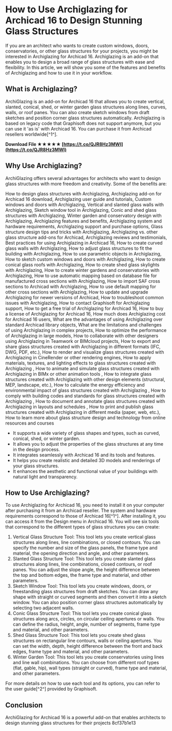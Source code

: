 # How to Use Archiglazing for Archicad 16 to Design Stunning Glass Structures
 
If you are an architect who wants to create custom windows, doors, conservatories, or other glass structures for your projects, you might be interested in Archiglazing for Archicad 16. Archiglazing is an add-on that enables you to design a broad range of glass structures with ease and flexibility. In this article, we will show you some of the features and benefits of Archiglazing and how to use it in your workflow.
 
## What is Archiglazing?
 
ArchiGlazing is an add-on for Archicad 16 that allows you to create vertical, slanted, conical, shed, or winter garden glass structures along lines, curves, walls, or roof panes. You can also create sketch windows from draft sketches and position corner glass structures automatically. Archiglazing is based on legacy code that Graphisoft does not support anymore, but you can use it 'as is' with Archicad 16. You can purchase it from Archicad resellers worldwide[^1^].
 
**Download File ★★★★★ [https://t.co/QJR8Hz3MWl](https://t.co/QJR8Hz3MWl)**


 
## Why Use Archiglazing?
 
ArchiGlazing offers several advantages for architects who want to design glass structures with more freedom and creativity. Some of the benefits are:
 
How to design glass structures with Archiglazing,  Archiglazing add-on for Archicad 16 download,  Archiglazing user guide and tutorials,  Custom windows and doors with Archiglazing,  Vertical and slanted glass walls with Archiglazing,  Sketch window tool in Archiglazing,  Conic and shed glass structures with Archiglazing,  Winter garden and conservatory design with Archiglazing,  Archiglazing features and benefits,  Archiglazing system and hardware requirements,  Archiglazing support and purchase options,  Glass structure design tips and tricks with Archiglazing,  Archiglazing vs. other glass structure add-ons for Archicad,  Archiglazing reviews and testimonials,  Best practices for using Archiglazing in Archicad 16,  How to create curved glass walls with Archiglazing,  How to adjust glass structures to fit the building with Archiglazing,  How to use parametric objects in Archiglazing,  How to sketch custom windows and doors with Archiglazing,  How to create conical glass roofs with Archiglazing,  How to create shed glass skylights with Archiglazing,  How to create winter gardens and conservatories with Archiglazing,  How to use automatic mapping based on database file for manufactured cross sections with Archiglazing,  How to import SAF cross sections to Archicad with Archiglazing,  How to use default mapping for other cross sections with Archiglazing,  How to update and upgrade Archiglazing for newer versions of Archicad,  How to troubleshoot common issues with Archiglazing,  How to contact Graphisoft for Archiglazing support,  How to get a free trial of Archiglazing for Archicad 16,  How to buy a license of Archiglazing for Archicad 16,  How much does Archiglazing cost for Archicad 16 users,  What are the advantages of using Archiglazing over standard Archicad library objects,  What are the limitations and challenges of using Archiglazing in complex projects,  How to optimize the performance of Archiglazing in large models,  How to collaborate with other designers using Archiglazing in Teamwork or BIMcloud projects,  How to export and share glass structures created with Archiglazing in different formats (IFC, DWG, PDF, etc.),  How to render and visualize glass structures created with Archiglazing in CineRender or other rendering engines,  How to apply materials, textures, and lighting effects to glass structures created with Archiglazing ,  How to animate and simulate glass structures created with Archiglazing in BIMx or other animation tools ,  How to integrate glass structures created with Archiglazing with other design elements (structural, MEP, landscape, etc.),  How to calculate the energy efficiency and environmental impact of glass structures created with Archiglazing ,  How to comply with building codes and standards for glass structures created with Archiglazing ,  How to document and annotate glass structures created with Archiglazing in layouts and schedules ,  How to print and publish glass structures created with Archiglazing in different media (paper, web, etc.),  How to learn more about glass structure design and technology from online resources and courses
 
- It supports a wide variety of glass shapes and types, such as curved, conical, shed, or winter garden.
- It allows you to adjust the properties of the glass structures at any time in the design process.
- It integrates seamlessly with Archicad 16 and its tools and features.
- It helps you create realistic and detailed 3D models and renderings of your glass structures.
- It enhances the aesthetic and functional value of your buildings with natural light and transparency.

## How to Use Archiglazing?
 
To use Archiglazing for Archicad 16, you need to install it on your computer after purchasing it from an Archicad reseller. The system and hardware requirements correspond to those of Archicad 16[^1^]. After installing it, you can access it from the Design menu in Archicad 16. You will see six tools that correspond to the different types of glass structures you can create:

1. Vertical Glass Structure Tool: This tool lets you create vertical glass structures along lines, line combinations, or closed contours. You can specify the number and size of the glass panels, the frame type and material, the opening direction and angle, and other parameters.
2. Slanted Glass Structure Tool: This tool lets you create slanted glass structures along lines, line combinations, closed contours, or roof panes. You can adjust the slope angle, the height difference between the top and bottom edges, the frame type and material, and other parameters.
3. Sketch Window Tool: This tool lets you create windows, doors, or freestanding glass structures from draft sketches. You can draw any shape with straight or curved segments and then convert it into a sketch window. You can also position corner glass structures automatically by selecting two adjacent walls.
4. Conic Glass Structure Tool: This tool lets you create conical glass structures along arcs, circles, on circular ceiling apertures or walls. You can define the radius, height, angle, number of segments, frame type and material, and other parameters.
5. Shed Glass Structure Tool: This tool lets you create shed glass structures on rectangular line contours, walls or ceiling apertures. You can set the width, depth, height difference between the front and back edges, frame type and material, and other parameters.
6. Winter Garden Tool: This tool lets you create conservatories using lines and line wall combinations. You can choose from different roof types (flat, gable, hip), wall types (straight or curved), frame type and material,
and other parameters.

For more details on how to use each tool and its options, you can refer to the user guide[^2^] provided by Graphisoft.
 
## Conclusion
 
ArchiGlazing for Archicad 16 is a powerful add-on that enables architects to design stunning glass structures for their projects
 8cf37b1e13
 
